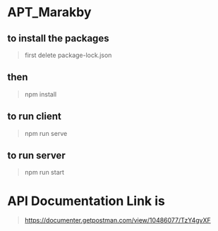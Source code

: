 # APT_Marakby
## to install the packages 
> first delete package-lock.json
 ## then 
>   npm install
## to run client 
> npm run serve
## to run server
> npm run start
# API Documentation Link is 
> https://documenter.getpostman.com/view/10486077/TzY4gvXF
